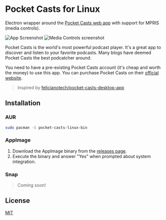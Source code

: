 # Pocket Casts for Linux

Electron wrapper around the
[Pocket Casts web app](https://playbeta.pocketcasts.com/web/) with support for
MPRIS (media controls).

![App Screenshot](https://user-images.githubusercontent.com/4331946/50300325-5cc32d80-0484-11e9-8920-92399c93bb7c.png)
![Media Controls screenshot](https://user-images.githubusercontent.com/4331946/50300326-5d5bc400-0484-11e9-998f-87b771ef94be.png)

Pocket Casts is the world's most powerful podcast player. It's a great app to
discover and listen to your favorite podcasts. Many blogs have deemed Pocket
Casts the best podcatcher around.

You need to have a pre-existing Pocket Casts account (it's cheap and worth the
money) to use this app. You can purchase Pocket Casts on their
[official website](https://play.pocketcasts.com/).

> Inspired by
> [felicianotech/pocket-casts-desktop-app](https://github.com/felicianotech/pocket-casts-desktop-app)

## Installation

### AUR

```bash
sudo pacman -S pocket-casts-linux-bin
```

### AppImage

1. Download the AppImage binary from the
   [releases page](https://github.com/jgierer12/pocket-casts-linux/releases/).
2. Execute the binary and answer "Yes" when prompted about system integration.

### Snap

> Coming soon!

## License

[MIT](LICENSE)
